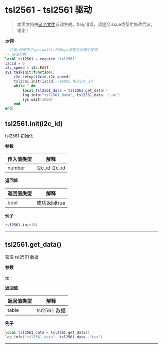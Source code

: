 # tsl2561 - tsl2561 驱动 

> 本页文档由[这个文件](https://gitee.com/openLuat/LuatOS/tree/master/luat/../script/libs/tsl2561/tsl2561.lua)自动生成。如有错误，请提交issue或帮忙修改后pr，谢谢！

**示例**

```lua
--注意:因使用了sys.wait()所有api需要在协程中使用
-- 用法实例
local tsl2561 = require "tsl2561"
i2cid = 0
i2c_speed = i2c.FAST
sys.taskInit(function()
    i2c.setup(i2cid,i2c_speed)
    tsl2561.init(i2cid)--初始化,传入i2c_id
    while 1 do
        local tsl2561_data = tsl2561.get_data()
        log.info("tsl2561_data", tsl2561_data.."Lux")
        sys.wait(1000)
    end
end)

```

## tsl2561.init(i2c_id)

tsl2561 初始化

**参数**

|传入值类型|解释|
|-|-|
|number|i2c_id i2c_id|

**返回值**

|返回值类型|解释|
|-|-|
|bool|成功返回true|

**例子**

```lua
tsl2561.init(0)

```

---

## tsl2561.get_data()

获取 tsl2561 数据

**参数**

无

**返回值**

|返回值类型|解释|
|-|-|
|table|tsl2561 数据|

**例子**

```lua
local tsl2561_data = tsl2561.get_data()
log.info("tsl2561_data", tsl2561_data.."Lux")

```

---

